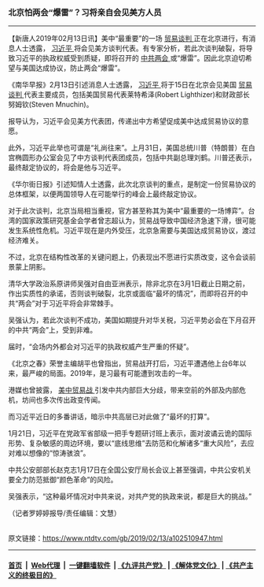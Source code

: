 ### 北京怕两会“爆雷”？习将亲自会见美方人员
------------------------

<div class="post_content">
 <p>
  【新唐人2019年02月13日讯】美中“最重要”的一场
  <a href="https://www.ntdtv.com/gb/贸易谈判.htm">
   贸易谈判
  </a>
  正在北京进行，有消息人士透露，
  <a href="https://www.ntdtv.com/gb/习近平.htm">
   习近平
  </a>
  将会见美方谈判代表。有专家分析，若此次谈判破裂，将导致习近平的执政权威受到质疑，即将召开的
  <a href="https://www.ntdtv.com/gb/中共两会.htm">
   中共两会
  </a>
  或“爆雷”。因此北京迫切希望与美国达成协议，防止两会“爆雷”。
 </p>
 <p>
  《南华早报》2月13日引述消息人士透露，
  <a href="https://www.ntdtv.com/gb/习近平.htm">
   习近平
  </a>
  将于15日在北京会见美国
  <a href="https://www.ntdtv.com/gb/贸易谈判.htm">
   贸易谈判
  </a>
  代表主要成员，包括美国贸易代表莱特希泽(Robert Lighthizer)和财政部长努姆钦(Steven Mnuchin)。
 </p>
 <p>
  报导认为，习近平会见美方代表团，传递出中方希望促成美中达成贸易协议的意愿。
 </p>
 <p>
  此外，习近平此举也可谓是“礼尚往来”。上月31日，美国总统川普（特朗普）在白宫椭圆形办公室会见了中方谈判代表团成员，包括中共副总理刘鹤。川普还表示，最终敲定协议的，将会是他与习近平。
 </p>
 <p>
  《华尔街日报》引述知情人士透露，此次北京谈判的重点，是制定一份贸易协议的总体框架，以便两国领导人在可能举行的峰会上最终敲定协议。
 </p>
 <p>
  对于此次谈判，北京当局相当重视，官方甚至称其为美中“最重要的一场博弈”。台湾的国家政策研究基金会学者曾志超认为，贸易战导致中国经济急速下滑，很可能发生系统性危机。习近平现在是内外受压，北京急需要与美国达成贸易协议，渡过经济难关。
 </p>
 <p>
  不过，北京在结构性改革的关键问题上，仍表现出不愿进行实质改变，这令会谈前景蒙上阴影。
 </p>
 <p>
  清华大学政治系原讲师吴强对自由亚洲表示，除非北京在3月1日截止日期之前，作出实质性的承诺，否则谈判破裂，北京或面临“最坏的情况”，而即将召开的中共“两会”对于习近平将会非常棘手。
 </p>
 <p>
  吴强认为，若此次谈判不成功，美国如期提升对华关税，习近平势必会在下月召开的中共“两会”上，受到非难。
 </p>
 <p>
  届时，“会场内外都会对习近平的执政权威产生严重的怀疑”。
 </p>
 <p>
  《北京之春》荣誉主编胡平也曾指出，贸易战开打后，习近平遭遇他上台6年以来，最严峻的局面。2019年，是习最有可能遭到攻击的一年。
 </p>
 <p>
  港媒也曾披露，
  <a href="https://www.ntdtv.com/gb/美中贸易战.htm">
   美中贸易战
  </a>
  引发中共内部巨大分歧，带来空前的外部及内部危机，坊间也多次传出政变传闻。
 </p>
 <p>
  而习近平近日的多番讲话，暗示中共高层已对此做了“最坏的打算”。
 </p>
 <p>
  1月21日，习近平在党政军省部级一把手专题研讨班上表示，面对波谲云诡的国际形势、复杂敏感的周边环境，要以“底线思维”去防范和化解诸多“重大风险”，去应对难以想像的“惊涛骇浪”。
 </p>
 <p>
  中共公安部部长赵克志1月17日在全国公安厅局长会议上甚至强调，中共公安机关要全力防范抵御“颜色革命”的风险。
 </p>
 <p>
  吴强表示，“这种最坏情况对中共来说，对共产党的执政来说，都是巨大的挑战。”
 </p>
 <p>
  （记者罗婷婷报导/责任编辑：文慧）
 </p>
 <div class="single_ad">
 </div>
</div>

<br/>原文链接：https://www.ntdtv.com/gb/2019/02/13/a102510947.html


------------------------
#### [首页](https://github.com/gfw-breaker/banned-news/blob/master/README.md) &nbsp;|&nbsp; [Web代理](https://github.com/labour-camp/helloworld) &nbsp;|&nbsp; [一键翻墙软件](https://github.com/gfw-breaker/nogfw/blob/master/README.md) &nbsp;| [《九评共产党》](https://github.com/gfw-breaker/9ping.md/blob/master/README.md#九评之一评共产党是什么) | [《解体党文化》](https://github.com/gfw-breaker/jtdwh.md/blob/master/README.md) | [《共产主义的终极目的》](https://github.com/gfw-breaker/gczydzjmd.md/blob/master/README.md)

